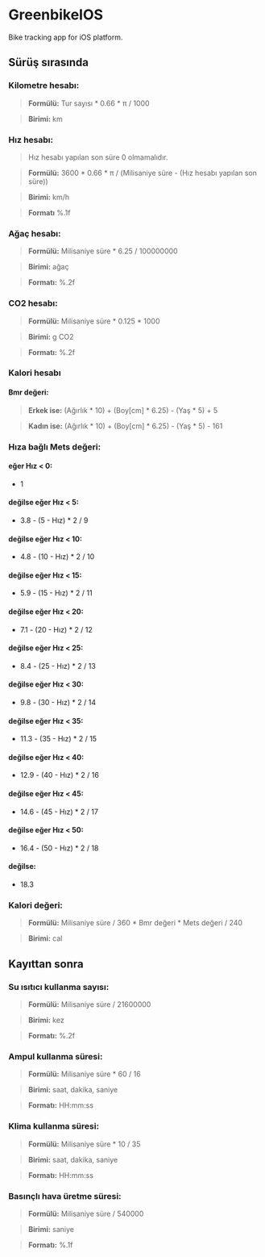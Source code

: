 # GreenbikeIOS
Bike tracking app for iOS platform.

## Sürüş sırasında

### Kilometre hesabı:
> **Formülü:** Tur sayısı * 0.66 * π / 1000

>**Birimi:** km
### Hız hesabı: 
> Hız hesabı yapılan son süre 0 olmamalıdır. 

> **Formülü:** 3600 * 0.66 * π / (Milisaniye süre - (Hız hesabı yapılan son süre))

>**Birimi:** km/h

>**Formatı** %.1f

### Ağaç hesabı: 
> **Formülü:** Milisaniye süre * 6.25 / 100000000

> **Birimi:** ağaç

> **Formatı:** %.2f

### CO2 hesabı:
> **Formülü:** Milisaniye süre * 0.125 * 1000

> **Birimi:** g CO2

> **Formatı:** %.2f

### Kalori hesabı
#### Bmr değeri:	
> **Erkek ise:** (Ağırlık * 10) + (Boy[cm] * 6.25) - (Yaş * 5) + 5

> **Kadın ise:** (Ağırlık * 10) + (Boy[cm] * 6.25) - (Yaş * 5) - 161

### Hıza bağlı Mets değeri:
#### eğer Hız < 0:
* 1
#### değilse eğer Hız < 5:
* 3.8 - (5 - Hız) * 2 / 9
#### değilse eğer Hız < 10:
* 4.8 - (10 - Hız) * 2 / 10
#### değilse eğer Hız < 15:
* 5.9 - (15 - Hız) * 2 / 11
#### değilse eğer Hız < 20:
* 7.1 - (20 - Hız) * 2 / 12
#### değilse eğer Hız < 25:
* 8.4 - (25 - Hız) * 2 / 13
#### değilse eğer Hız < 30:
* 9.8 - (30 - Hız) * 2 / 14
#### değilse eğer Hız < 35:
* 11.3 - (35 - Hız) * 2 / 15
#### değilse eğer Hız < 40:
* 12.9 - (40 - Hız) * 2 / 16
#### değilse eğer Hız < 45:
* 14.6 - (45 - Hız) * 2 / 17
#### değilse eğer Hız < 50:
* 16.4 - (50 - Hız) * 2 / 18
#### değilse:
* 18.3

### Kalori değeri:
> **Formülü:** Milisaniye süre / 360 * Bmr değeri * Mets değeri / 240

> **Birimi:** cal

## Kayıttan sonra
### Su ısıtıcı kullanma sayısı:
> **Formülü:** Milisaniye süre / 21600000

> **Birimi:** kez

> **Formatı:** %.2f
### Ampul kullanma süresi:
> **Formülü:** Milisaniye süre * 60 / 16

> **Birimi:** saat, dakika, saniye

> **Formatı:** HH:mm:ss
### Klima kullanma süresi: 
> **Formülü:** Milisaniye süre * 10 / 35

> **Birimi:** saat, dakika, saniye

> **Formatı:** HH:mm:ss
### Basınçlı hava üretme süresi:
> **Formülü:** Milisaniye süre / 540000

> **Birimi:** saniye

> **Formatı:** %.1f


